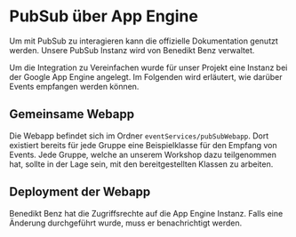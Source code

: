 # PubSub über App Engine

Um mit PubSub zu interagieren kann die offizielle Dokumentation genutzt werden.
Unsere PubSub Instanz wird von Benedikt Benz verwaltet.

Um die Integration zu Vereinfachen wurde für unser Projekt eine Instanz bei der Google App Engine angelegt.
Im Folgenden wird erläutert, wie darüber Events empfangen werden können.

## Gemeinsame Webapp

Die Webapp befindet sich im Ordner `eventServices/pubSubWebapp`.
Dort existiert bereits für jede Gruppe eine Beispielklasse für den Empfang von Events.
Jede Gruppe, welche an unserem Workshop dazu teilgenommen hat, sollte in der Lage sein, mit den bereitgestellten Klassen zu arbeiten.


## Deployment der Webapp
Benedikt Benz hat die Zugriffsrechte auf die App Engine Instanz.
Falls eine Änderung durchgeführt wurde, muss er benachrichtigt werden.
